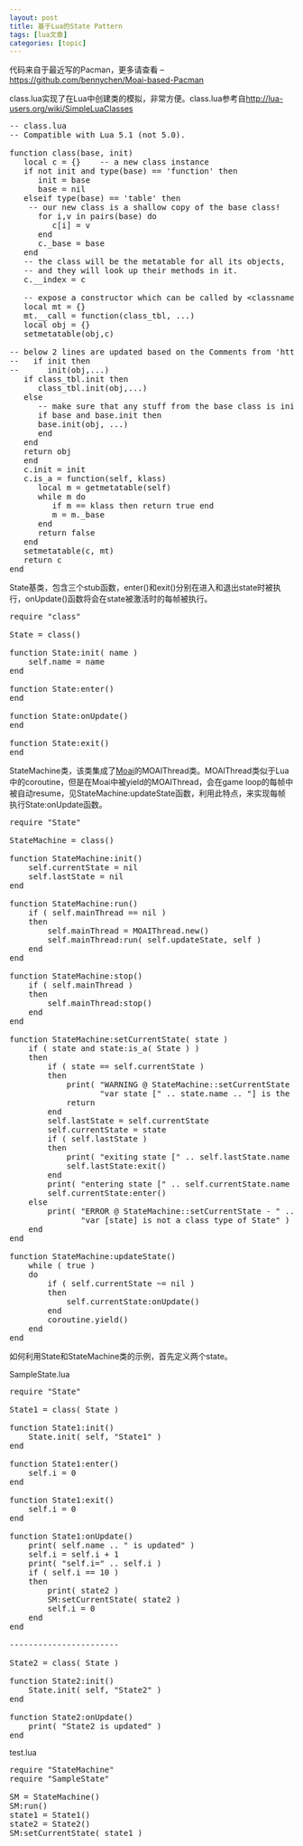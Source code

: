 ```yaml
---
layout: post
title: 基于Lua的State Pattern 
tags: [lua文章]
categories: [topic]
---
```

<p>代码来自于最近写的Pacman，更多请查看 – <a href="https://github.com/bennychen/Moai-based-Pacman" target="_blank" rel="noopener noreferrer">https://github.com/bennychen/Moai-based-Pacman</a></p>

<p>class.lua实现了在Lua中创建类的模拟，非常方便。class.lua参考自<a href="http://lua-users.org/wiki/SimpleLuaClasses" target="_blank" rel="noopener noreferrer">http://lua-users.org/wiki/SimpleLuaClasses</a></p>

<pre class="brush: lua; collapse: true; light: false; title: ; toolbar: true; notranslate" title="">-- class.lua
-- Compatible with Lua 5.1 (not 5.0).

function class(base, init)
   local c = {}    -- a new class instance
   if not init and type(base) == &#39;function&#39; then
      init = base
      base = nil
   elseif type(base) == &#39;table&#39; then
    -- our new class is a shallow copy of the base class!
      for i,v in pairs(base) do
         c[i] = v
      end
      c._base = base
   end
   -- the class will be the metatable for all its objects,
   -- and they will look up their methods in it.
   c.__index = c

   -- expose a constructor which can be called by &lt;classname&gt;(&lt;args&gt;)
   local mt = {}
   mt.__call = function(class_tbl, ...)
   local obj = {}
   setmetatable(obj,c)

-- below 2 lines are updated based on the Comments from &#39;http://lua-users.org/wiki/SimpleLuaClasses&#39;
--   if init then
--      init(obj,...)
   if class_tbl.init then
      class_tbl.init(obj,...)
   else 
      -- make sure that any stuff from the base class is initialized!
      if base and base.init then
      base.init(obj, ...)
      end
   end
   return obj
   end
   c.init = init
   c.is_a = function(self, klass)
      local m = getmetatable(self)
      while m do 
         if m == klass then return true end
         m = m._base
      end
      return false
   end
   setmetatable(c, mt)
   return c
end
</pre>

<p>State基类，包含三个stub函数，enter()和exit()分别在进入和退出state时被执行，onUpdate()函数将会在state被激活时的每帧被执行。</p>

<pre class="brush: lua; title: ; notranslate" title="">require &#34;class&#34;

State = class()

function State:init( name )
	self.name = name
end

function State:enter()
end

function State:onUpdate()
end

function State:exit()
end
</pre>

<p>StateMachine类，该类集成了<a href="http://getmoai.com" target="_blank" rel="noopener noreferrer">Moai</a>的MOAIThread类。MOAIThread类似于Lua中的coroutine，但是在Moai中被yield的MOAIThread，会在game loop的每帧中被自动resume，见StateMachine:updateState函数，利用此特点，来实现每帧执行State:onUpdate函数。</p>

<pre class="brush: lua; title: ; notranslate" title="">require &#34;State&#34;

StateMachine = class()

function StateMachine:init()
	self.currentState = nil
	self.lastState = nil
end

function StateMachine:run()
	if ( self.mainThread == nil )
	then
		self.mainThread = MOAIThread.new()
		self.mainThread:run( self.updateState, self )
	end
end

function StateMachine:stop()
	if ( self.mainThread )
	then
		self.mainThread:stop()
	end
end

function StateMachine:setCurrentState( state )
	if ( state and state:is_a( State ) )
	then
		if ( state == self.currentState )
		then
			print( &#34;WARNING @ StateMachine::setCurrentState - &#34; ..
				   &#34;var state [&#34; .. state.name .. &#34;] is the same as current state&#34; )
			return
		end
		self.lastState = self.currentState
		self.currentState = state
		if ( self.lastState )
		then
			print( &#34;exiting state [&#34; .. self.lastState.name .. &#34;]&#34; )
			self.lastState:exit()
		end
		print( &#34;entering state [&#34; .. self.currentState.name .. &#34;]&#34; )
		self.currentState:enter()
	else
		print( &#34;ERROR @ StateMachine::setCurrentState - &#34; ..
			   &#34;var [state] is not a class type of State&#34; )
	end
end

function StateMachine:updateState()
	while ( true )
	do
		if ( self.currentState ~= nil )
		then
			self.currentState:onUpdate()
		end
		coroutine.yield()
	end
end
</pre>

<p>如何利用State和StateMachine类的示例，首先定义两个state。</p>

<p>SampleState.lua</p>

<pre class="brush: lua; title: ; notranslate" title="">require &#34;State&#34;

State1 = class( State ) 

function State1:init()
	State.init( self, &#34;State1&#34; )
end

function State1:enter()
	self.i = 0
end

function State1:exit()
	self.i = 0
end

function State1:onUpdate()
	print( self.name .. &#34; is updated&#34; )
	self.i = self.i + 1
	print( &#34;self.i=&#34; .. self.i )
	if ( self.i == 10 )
	then
		print( state2 )
		SM:setCurrentState( state2 )
		self.i = 0
	end
end

-----------------------

State2 = class( State ) 

function State2:init()
	State.init( self, &#34;State2&#34; )
end

function State2:onUpdate()
	print( &#34;State2 is updated&#34; )
end
</pre>

<p>test.lua</p>

<pre class="brush: lua; title: ; notranslate" title="">require &#34;StateMachine&#34;
require &#34;SampleState&#34;

SM = StateMachine()
SM:run()
state1 = State1()
state2 = State2()
SM:setCurrentState( state1 )
</pre>